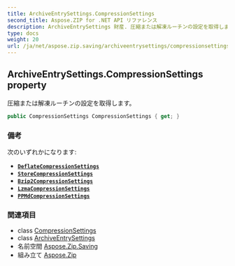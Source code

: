 ```yaml
---
title: ArchiveEntrySettings.CompressionSettings
second_title: Aspose.ZIP for .NET API リファレンス
description: ArchiveEntrySettings 財産. 圧縮または解凍ルーチンの設定を取得します
type: docs
weight: 20
url: /ja/net/aspose.zip.saving/archiveentrysettings/compressionsettings/
---
```

## ArchiveEntrySettings.CompressionSettings property

圧縮または解凍ルーチンの設定を取得します。

```csharp
public CompressionSettings CompressionSettings { get; }
```

### 備考

次のいずれかになります:

* **[`DeflateCompressionSettings`](../../deflatecompressionsettings/)**
* **[`StoreCompressionSettings`](../../storecompressionsettings/)**
* **[`Bzip2CompressionSettings`](../../bzip2compressionsettings/)**
* **[`LzmaCompressionSettings`](../../lzmacompressionsettings/)**
* **[`PPMdCompressionSettings`](../../ppmdcompressionsettings/)**

### 関連項目

* class [CompressionSettings](../../compressionsettings/)
* class [ArchiveEntrySettings](../)
* 名前空間 [Aspose.Zip.Saving](../../archiveentrysettings/)
* 組み立て [Aspose.Zip](../../../)


